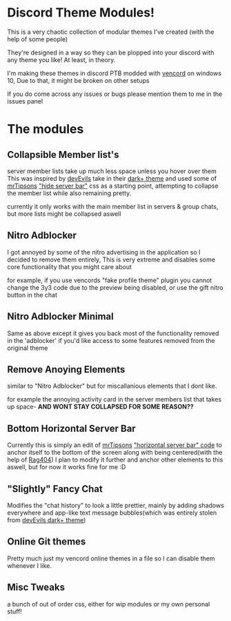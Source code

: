 
# Discord Theme Modules!

This is a very chaotic collection of modular themes I've created (with the help of some people)

They're designed in a way so they can be plopped into your discord with any theme you like!
At least, in theory.

I'm making these themes in discord PTB modded with [vencord](https://vencord.dev/) on windows 10, 
Due to that, it might be broken on other setups

If you do come across any issues or bugs please mention them to me in the issues panel


# The modules

## Collapsible Member list's
server member lists take up much less space unless you hover over them
This was inspired by [devEvils](https://github.com/DevEvil99) take in their [dark+ theme](https://betterdiscord.app/theme/Dark%2B) and used some of [mrTipsons](https://github.com/MrTipson) ["hide server bar"](https://github.com/MrTipson/DiscordCSS/blob/master/css/server-bar-hide.css) css as a starting point, attempting to collapse the member list while also remaining pretty.

currently it only works with the main member list in servers & group chats, but more lists might be collapsed aswell


## Nitro Adblocker
I got annoyed by some of the nitro advertising in the application so I decided to remove them entirely, This is very extreme and disables some core functionality that you might care about

for example, if you use vencords "fake profile theme" plugin you cannot change the 3y3 code due to the preview being disabled, or use the gift nitro button in the chat


## Nitro Adblocker Minimal
Same as above except it gives you back most of the functionality removed in the 'adblocker' if you'd like access to some features removed from the original theme


## Remove Anoying Elements
similar to "Nitro Adblocker" but for miscallanious elements that I dont like. 

for example the annoying activity card in the server members list that takes up space- **AND WONT STAY COLLAPSED FOR SOME REASON??**  


## Bottom Horizontal Server Bar
Currently this is simply an edit of [mrTipsons](https://github.com/MrTipson) ["horizontal server bar" code](https://github.com/MrTipson/DiscordCSS/blob/master/css/server-bar.css) to anchor itself to the bottom of the screen along with being centered(with the help of [Rag404](https://github.com/Rag404))
I plan to modify it further and anchor other elements to this aswell, but for now it works fine for me :D


## "Slightly" Fancy Chat
Modifies the "chat history" to look a little prettier, mainly by adding shadows everywhere and app-like text message bubbles(which was entirely stolen from [devEvils dark+ theme](https://betterdiscord.app/theme/Dark%2B))


## Online Git themes
Pretty much just my vencord online themes in a file so I can disable them whenever I like.


## Misc Tweaks
a bunch of out of order css, either for wip modules or my own personal stuff!


